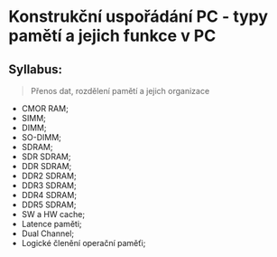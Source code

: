 # Konstrukční uspořádání PC - typy pamětí a jejich funkce v PC

## Syllabus:

> Přenos dat, rozdělení pamětí a jejich organizace

- CMOR RAM;
- SIMM;
- DIMM;
- SO-DIMM;
- SDRAM;
- SDR SDRAM;
- DDR SDRAM;
- DDR2 SDRAM;
- DDR3 SDRAM;
- DDR4 SDRAM;
- DDR5 SDRAM;
- SW a HW cache;
- Latence paměti;
- Dual Channel;
- Logické členění operační paměťi;